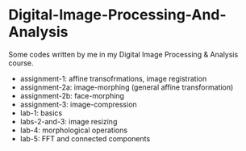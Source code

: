 # Digital-Image-Processing-And-Analysis
Some codes written by me in my Digital Image Processing &amp; Analysis course.
- assignment-1: affine transofrmations, image registration
- assignment-2a: image-morphing (general affine transformation)
- assignment-2b: face-morphing
- assignment-3: image-compression
- lab-1: basics
- labs-2-and-3: image resizing
- lab-4: morphological operations
- lab-5: FFT and connected components

